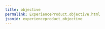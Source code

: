 ```yaml
---
title: objective
permalink: ExperienceProduct.objective.html
jsonid: experienceproduct_objective
---
```

